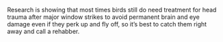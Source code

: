 Research is showing that most times birds still do need treatment for head trauma after major window strikes to avoid permanent brain and eye damage even if they perk up and fly off, so it’s best to catch them right away and call a rehabber.